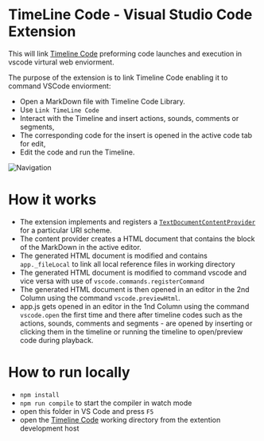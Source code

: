 # TimeLine Code - Visual Studio Code Extension
This will link [Timeline Code][tlc] preforming code launches and execution in vscode virtural web enviorment.

The purpose of the extension is to link Timeline Code enabling it to command VSCode enviorment:
- Open a MarkDown file with Timeline Code Library.
- Use `Link TimeLine Code`
- Interact with the Timeline and insert actions, sounds, comments or segments,
- The corresponding code for the insert is opened in the active code tab for edit,
- Edit the code and run the Timeline.

![Navigation](images/preview.gif)

# How it works

- The extension implements and registers a [`TextDocumentContentProvider`](http://code.visualstudio.com/docs/extensionAPI/vscode-api#TextDocumentContentProvider) for a particular URI scheme.
- The content provider creates a HTML document that contains the <HTML> block of the MarkDown in the active editor.
- The generated HTML document is modified and contains `app._fileLocal` to link all local reference files in working directory
- The generated HTML document is modified to command vscode and vice versa with use of `vscode.commands.registerCommand`
- The generated HTML document is then opened in an editor in the 2nd Column using the command `vscode.previewHtml`.
- app.js gets opened in an editor in the 1nd Column using the command `vscode.open` the first time and there after timeline codes such as the actions, sounds, comments and segments - are opened by inserting or clicking them in the timeline or running the timeline to open/preview code during playback.

# How to run locally

* `npm install`
* `npm run compile` to start the compiler in watch mode
* open this folder in VS Code and press `F5`
* open the [Timeline Code][tlc] working directory from the extention development host

[tlc]: <https://github.com/leroyron/timeline-code>
